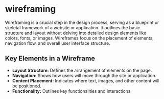 # wireframing
Wireframing is a crucial step in the design process, serving as a blueprint or skeletal framework of a website or application. It outlines the basic structure and layout without delving into detailed design elements like colors, fonts, or images. Wireframes focus on the placement of elements, navigation flow, and overall user interface structure. <br />

<h2>Key Elements in a Wireframe</h2>
<ul>
  <li><strong>Layout Structure:</strong> Defines the arrangement of elements on the page.</li>
  <li><strong>Navigation:</strong> Shows how users will move through the site or application.</li>
  <li><strong>Content Placement:</strong> Indicates where text, images, and other content will be positioned.</li>
  <li><strong>Functionality:</strong> Outlines key functionalities and interactions.</li>
</ul>
